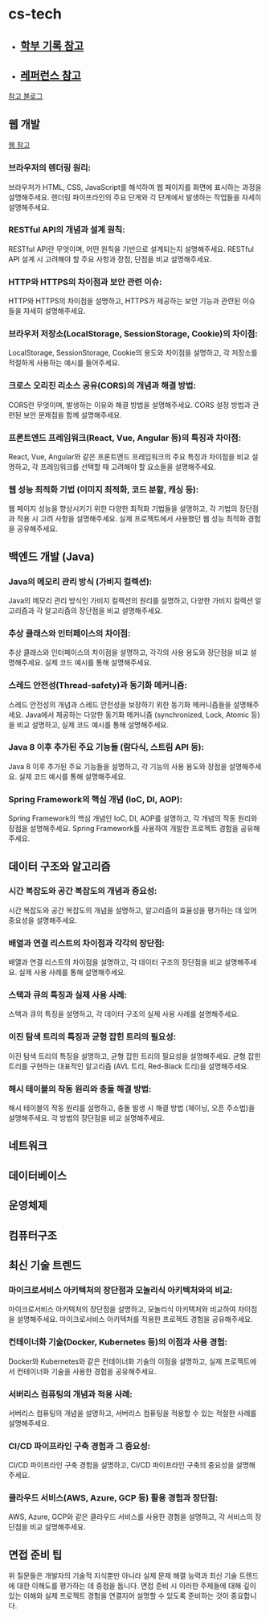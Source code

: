 # cs-tech
- ## [학부 기록 참고](https://www.notion.so/CS-2fa13262bcc247589913e9c0ebc7bab2)

- ## [레퍼런스 참고](https://github.com/davJ-star/cs-tech/blob/main/reference.md)


[참고 블로그](https://github.com/davJ-star/tech-interview-for-developer)

## 웹 개발
[웹 참고](https://github.com/davJ-star/tech-interview-for-developer/tree/master/Web)
### 브라우저의 렌더링 원리: 
브라우저가 HTML, CSS, JavaScript를 해석하여 웹 페이지를 화면에 표시하는 과정을 설명해주세요. 렌더링 파이프라인의 주요 단계와 각 단계에서 발생하는 작업들을 자세히 설명해주세요.

### RESTful API의 개념과 설계 원칙: 
RESTful API란 무엇이며, 어떤 원칙을 기반으로 설계되는지 설명해주세요. RESTful API 설계 시 고려해야 할 주요 사항과 장점, 단점을 비교 설명해주세요.

### HTTP와 HTTPS의 차이점과 보안 관련 이슈: 
HTTP와 HTTPS의 차이점을 설명하고, HTTPS가 제공하는 보안 기능과 관련된 이슈들을 자세히 설명해주세요.

### 브라우저 저장소(LocalStorage, SessionStorage, Cookie)의 차이점: 
LocalStorage, SessionStorage, Cookie의 용도와 차이점을 설명하고, 각 저장소를 적절하게 사용하는 예시를 들어주세요.

### 크로스 오리진 리소스 공유(CORS)의 개념과 해결 방법: 
CORS란 무엇이며, 발생하는 이유와 해결 방법을 설명해주세요. CORS 설정 방법과 관련된 보안 문제점을 함께 설명해주세요.

### 프론트엔드 프레임워크(React, Vue, Angular 등)의 특징과 차이점: 
React, Vue, Angular와 같은 프론트엔드 프레임워크의 주요 특징과 차이점을 비교 설명하고, 각 프레임워크를 선택할 때 고려해야 할 요소들을 설명해주세요.

### 웹 성능 최적화 기법 (이미지 최적화, 코드 분할, 캐싱 등): 
웹 페이지 성능을 향상시키기 위한 다양한 최적화 기법들을 설명하고, 각 기법의 장단점과 적용 시 고려 사항을 설명해주세요. 실제 프로젝트에서 사용했던 웹 성능 최적화 경험을 공유해주세요.

## 백엔드 개발 (Java)
### Java의 메모리 관리 방식 (가비지 컬렉션): 
Java의 메모리 관리 방식인 가비지 컬렉션의 원리를 설명하고, 다양한 가비지 컬렉션 알고리즘과 각 알고리즘의 장단점을 비교 설명해주세요.

### 추상 클래스와 인터페이스의 차이점: 
추상 클래스와 인터페이스의 차이점을 설명하고, 각각의 사용 용도와 장단점을 비교 설명해주세요. 실제 코드 예시를 통해 설명해주세요.

### 스레드 안전성(Thread-safety)과 동기화 메커니즘: 
스레드 안전성의 개념과 스레드 안전성을 보장하기 위한 동기화 메커니즘들을 설명해주세요. Java에서 제공하는 다양한 동기화 메커니즘 (synchronized, Lock, Atomic 등)을 비교 설명하고, 실제 코드 예시를 통해 설명해주세요.

### Java 8 이후 추가된 주요 기능들 (람다식, 스트림 API 등): 
Java 8 이후 추가된 주요 기능들을 설명하고, 각 기능의 사용 용도와 장점을 설명해주세요. 실제 코드 예시를 통해 설명해주세요.

### Spring Framework의 핵심 개념 (IoC, DI, AOP): 
Spring Framework의 핵심 개념인 IoC, DI, AOP를 설명하고, 각 개념의 작동 원리와 장점을 설명해주세요. Spring Framework를 사용하여 개발한 프로젝트 경험을 공유해주세요.

## 데이터 구조와 알고리즘
### 시간 복잡도와 공간 복잡도의 개념과 중요성: 
시간 복잡도와 공간 복잡도의 개념을 설명하고, 알고리즘의 효율성을 평가하는 데 있어 중요성을 설명해주세요.

### 배열과 연결 리스트의 차이점과 각각의 장단점: 
배열과 연결 리스트의 차이점을 설명하고, 각 데이터 구조의 장단점을 비교 설명해주세요. 실제 사용 사례를 통해 설명해주세요.

### 스택과 큐의 특징과 실제 사용 사례: 
스택과 큐의 특징을 설명하고, 각 데이터 구조의 실제 사용 사례를 설명해주세요.

### 이진 탐색 트리의 특징과 균형 잡힌 트리의 필요성: 
이진 탐색 트리의 특징을 설명하고, 균형 잡힌 트리의 필요성을 설명해주세요. 균형 잡힌 트리를 구현하는 대표적인 알고리즘 (AVL 트리, Red-Black 트리)을 설명해주세요.

### 해시 테이블의 작동 원리와 충돌 해결 방법: 
해시 테이블의 작동 원리를 설명하고, 충돌 발생 시 해결 방법 (체이닝, 오픈 주소법)을 설명해주세요. 각 방법의 장단점을 비교 설명해주세요.


## 네트워크
### 



## 데이터베이스




## 운영체제



## 컴퓨터구조








## 최신 기술 트렌드
### 마이크로서비스 아키텍처의 장단점과 모놀리식 아키텍처와의 비교: 
마이크로서비스 아키텍처의 장단점을 설명하고, 모놀리식 아키텍처와 비교하여 차이점을 설명해주세요. 마이크로서비스 아키텍처를 적용한 프로젝트 경험을 공유해주세요.

### 컨테이너화 기술(Docker, Kubernetes 등)의 이점과 사용 경험:
Docker와 Kubernetes와 같은 컨테이너화 기술의 이점을 설명하고, 실제 프로젝트에서 컨테이너화 기술을 사용한 경험을 공유해주세요.

### 서버리스 컴퓨팅의 개념과 적용 사례: 
서버리스 컴퓨팅의 개념을 설명하고, 서버리스 컴퓨팅을 적용할 수 있는 적절한 사례를 설명해주세요.

### CI/CD 파이프라인 구축 경험과 그 중요성: 
CI/CD 파이프라인 구축 경험을 설명하고, CI/CD 파이프라인 구축의 중요성을 설명해주세요.

### 클라우드 서비스(AWS, Azure, GCP 등) 활용 경험과 장단점: 
AWS, Azure, GCP와 같은 클라우드 서비스를 사용한 경험을 설명하고, 각 서비스의 장단점을 비교 설명해주세요.

## 면접 준비 팁
위 질문들은 개발자의 기술적 지식뿐만 아니라 실제 문제 해결 능력과 최신 기술 트렌드에 대한 이해도를 평가하는 데 중점을 둡니다.
면접 준비 시 이러한 주제들에 대해 깊이 있는 이해와 실제 프로젝트 경험을 연결지어 설명할 수 있도록 준비하는 것이 중요합니다.
